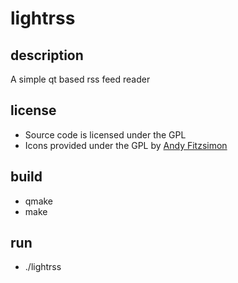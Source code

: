 # lightrss

## description
A simple qt based rss feed reader

## license
* Source code is licensed under the GPL
* Icons provided under the GPL by [Andy Fitzsimon](http://www.fitzsimon.com.au/)

## build
* qmake
* make

## run
* ./lightrss
